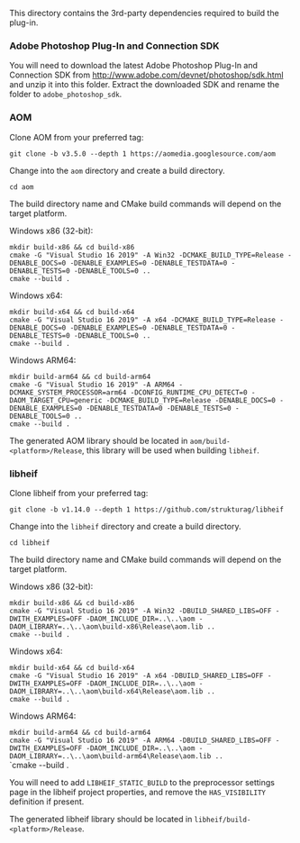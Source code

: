 This directory contains the 3rd-party dependencies required to build the plug-in.

### Adobe Photoshop Plug-In and Connection SDK

You will need to download the latest Adobe Photoshop Plug-In and Connection SDK from http://www.adobe.com/devnet/photoshop/sdk.html and unzip it into this folder.
Extract the downloaded SDK and rename the folder to `adobe_photoshop_sdk`.

### AOM

Clone AOM from your preferred tag:

`git clone -b v3.5.0 --depth 1 https://aomedia.googlesource.com/aom`

Change into the `aom` directory and create a build directory.

`cd aom`   

The build directory name and CMake build commands will depend on the target platform.

Windows x86 (32-bit):

`mkdir build-x86 && cd build-x86`   
`cmake -G "Visual Studio 16 2019" -A Win32 -DCMAKE_BUILD_TYPE=Release -DENABLE_DOCS=0 -DENABLE_EXAMPLES=0 -DENABLE_TESTDATA=0 -DENABLE_TESTS=0 -DENABLE_TOOLS=0 ..`   
`cmake --build .`

Windows x64:

`mkdir build-x64 && cd build-x64`   
`cmake -G "Visual Studio 16 2019" -A x64 -DCMAKE_BUILD_TYPE=Release -DENABLE_DOCS=0 -DENABLE_EXAMPLES=0 -DENABLE_TESTDATA=0 -DENABLE_TESTS=0 -DENABLE_TOOLS=0 ..`   
`cmake --build .`

Windows ARM64:

`mkdir build-arm64 && cd build-arm64`   
`cmake -G "Visual Studio 16 2019" -A ARM64 -DCMAKE_SYSTEM_PROCESSOR=arm64 -DCONFIG_RUNTIME_CPU_DETECT=0 -DAOM_TARGET_CPU=generic -DCMAKE_BUILD_TYPE=Release -DENABLE_DOCS=0 -DENABLE_EXAMPLES=0 -DENABLE_TESTDATA=0 -DENABLE_TESTS=0 -DENABLE_TOOLS=0 ..`   
`cmake --build .`

The generated AOM library should be located in `aom/build-<platform>/Release`, this library will be used when building `libheif`.

### libheif

Clone libheif from your preferred tag:

`git clone -b v1.14.0 --depth 1 https://github.com/strukturag/libheif`

Change into the `libheif` directory and create a build directory.

`cd libheif`   

The build directory name and CMake build commands will depend on the target platform.

Windows x86 (32-bit):

`mkdir build-x86 && cd build-x86`   
`cmake -G "Visual Studio 16 2019" -A Win32 -DBUILD_SHARED_LIBS=OFF -DWITH_EXAMPLES=OFF -DAOM_INCLUDE_DIR=..\..\aom -DAOM_LIBRARY=..\..\aom\build-x86\Release\aom.lib ..`   
`cmake --build .`

Windows x64:

`mkdir build-x64 && cd build-x64`   
`cmake -G "Visual Studio 16 2019" -A x64 -DBUILD_SHARED_LIBS=OFF -DWITH_EXAMPLES=OFF -DAOM_INCLUDE_DIR=..\..\aom -DAOM_LIBRARY=..\..\aom\build-x64\Release\aom.lib ..`   
`cmake --build .`

Windows ARM64:

`mkdir build-arm64 && cd build-arm64`   
`cmake -G "Visual Studio 16 2019" -A ARM64 -DBUILD_SHARED_LIBS=OFF -DWITH_EXAMPLES=OFF -DAOM_INCLUDE_DIR=..\..\aom -DAOM_LIBRARY=..\..\aom\build-arm64\Release\aom.lib ..`   
`cmake --build .

You will need to add `LIBHEIF_STATIC_BUILD` to the preprocessor settings page in the libheif project properties,
and remove the `HAS_VISIBILITY` definition if present.

The generated libheif library should be located in `libheif/build-<platform>/Release`.